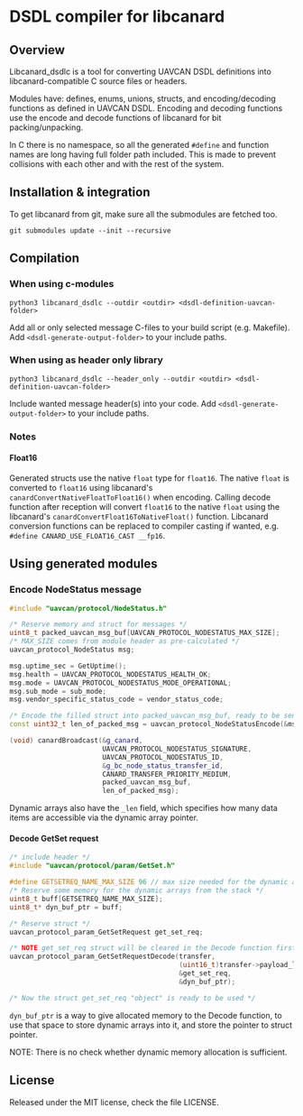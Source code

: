 # DSDL compiler for libcanard

## Overview

Libcanard_dsdlc is a tool for converting UAVCAN DSDL definitions into libcanard-compatible C source files or headers.

Modules have: defines, enums, unions, structs, and encoding/decoding functions as defined in UAVCAN DSDL.
Encoding and decoding functions use the encode and decode functions of libcanard for bit packing/unpacking.

In C there is no namespace, so all the generated `#define` and function names are long having full folder path included.
This is made to prevent collisions with each other and with the rest of the system.

## Installation & integration

To get libcanard from git, make sure all the submodules are fetched too.

```
git submodules update --init --recursive
```

## Compilation

### When using c-modules

```
python3 libcanard_dsdlc --outdir <outdir> <dsdl-definition-uavcan-folder>
```

Add all or only selected message C-files to your build script (e.g. Makefile).
Add `<dsdl-generate-output-folder>` to your include paths.

### When using as header only library

```
python3 libcanard_dsdlc --header_only --outdir <outdir> <dsdl-definition-uavcan-folder>
```

Include wanted message header(s) into your code.
Add `<dsdl-generate-output-folder>` to your include paths.

### Notes

#### Float16

Generated structs use the native `float` type for `float16`.
The native `float` is converted to `float16` using libcanard's `canardConvertNativeFloatToFloat16()` when encoding.
Calling decode function after reception will convert `float16` to the native `float` using the libcanard's
`canardConvertFloat16ToNativeFloat()` function.
Libcanard conversion functions can be replaced to compiler casting if wanted,
e.g. `#define CANARD_USE_FLOAT16_CAST __fp16`.

## Using generated modules

### Encode NodeStatus message

```cpp
#include "uavcan/protocol/NodeStatus.h"

/* Reserve memory and struct for messages */
uint8_t packed_uavcan_msg_buf[UAVCAN_PROTOCOL_NODESTATUS_MAX_SIZE];
/* MAX_SIZE comes from module header as pre-calculated */
uavcan_protocol_NodeStatus msg;

msg.uptime_sec = GetUptime();
msg.health = UAVCAN_PROTOCOL_NODESTATUS_HEALTH_OK;
msg.mode = UAVCAN_PROTOCOL_NODESTATUS_MODE_OPERATIONAL;
msg.sub_mode = sub_mode;
msg.vendor_specific_status_code = vendor_status_code;

/* Encode the filled struct into packed_uavcan_msg_buf, ready to be sent */
const uint32_t len_of_packed_msg = uavcan_protocol_NodeStatusEncode(&msg, packed_uavcan_msg_buf);

(void) canardBroadcast(&g_canard,
                       UAVCAN_PROTOCOL_NODESTATUS_SIGNATURE,
                       UAVCAN_PROTOCOL_NODESTATUS_ID,
                       &g_bc_node_status_transfer_id,
                       CANARD_TRANSFER_PRIORITY_MEDIUM,
                       packed_uavcan_msg_buf,
                       len_of_packed_msg);
```

Dynamic arrays also have the `_len` field,
which specifies how many data items are accessible via the dynamic array pointer.

#### Decode GetSet request

```cpp
/* include header */
#include "uavcan/protocol/param/GetSet.h"

#define GETSETREQ_NAME_MAX_SIZE 96 // max size needed for the dynamic arrays
/* Reserve some memory for the dynamic arrays from the stack */
uint8_t buff[GETSETREQ_NAME_MAX_SIZE];
uint8_t* dyn_buf_ptr = buff;

/* Reserve struct */
uavcan_protocol_param_GetSetRequest get_set_req;

/* NOTE get_set_req struct will be cleared in the Decode function first */
uavcan_protocol_param_GetSetRequestDecode(transfer,
                                          (uint16_t)transfer->payload_len,
                                          &get_set_req,
                                          &dyn_buf_ptr);

/* Now the struct get_set_req "object" is ready to be used */
```

`dyn_buf_ptr` is a way to give allocated memory to the Decode function,
to use that space to store dynamic arrays into it, and store the pointer to struct pointer.

NOTE: There is no check whether dynamic memory allocation is sufficient.

## License

Released under the MIT license, check the file LICENSE.
